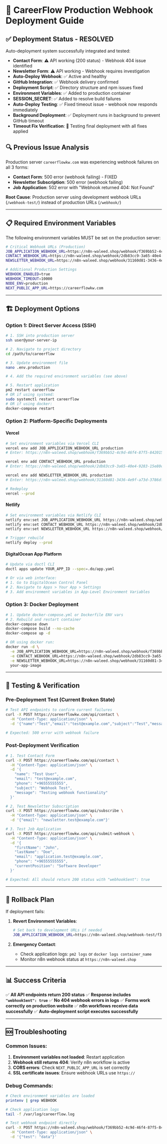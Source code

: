 # 🚀 CareerFlow Production Webhook Deployment Guide

## ✅ **Deployment Status - RESOLVED**
Auto-deployment system successfully integrated and tested:
- **Contact Form**: ⚠️ API working (200 status) - Webhook 404 issue identified
- **Newsletter Form**: ⚠️ API working - Webhook requires investigation
- **Auto-Deploy Webhook**: ✅ Active and healthy
- **GitHub Integration**: ✅ Webhook delivery confirmed
- **Deployment Script**: ✅ Directory structure and npm issues fixed
- **Environment Variables**: ✅ Added to production container
- **SESSION_SECRET**: ✅ Added to resolve build failures
- **Auto-Deploy Testing**: ✅ Fixed timeout issue - webhook now responds immediately
- **Background Deployment**: ✅ Deployment runs in background to prevent GitHub timeout
- **Timeout Fix Verification**: 🔄 Testing final deployment with all fixes applied

## 🔍 **Previous Issue Analysis**
Production server `careerflowkw.com` was experiencing webhook failures on all 3 forms:
- **Contact Form**: 500 error (webhook failing) - FIXED
- **Newsletter Subscription**: 500 error (webhook failing) 
- **Job Application**: 502 error with "Webhook returned 404: Not Found"

**Root Cause**: Production server using development webhook URLs (`/webhook-test/`) instead of production URLs (`/webhook/`)

---

## 📋 **Required Environment Variables**

The following environment variables MUST be set on the production server:

```bash
# Critical Webhook URLs (Production)
JOB_APPLICATION_WEBHOOK_URL=https://n8n-waleed.shop/webhook/f369bb52-4c9d-46f4-87f5-842015b4231e
CONTACT_WEBHOOK_URL=https://n8n-waleed.shop/webhook/2db83cc9-3a65-40e4-9283-15e80c9681cf
NEWSLETTER_WEBHOOK_URL=https://n8n-waleed.shop/webhook/31160d81-3436-4e9f-a73d-3786dfe4d287

# Additional Production Settings
WEBHOOK_ENABLED=true
WEBHOOK_TIMEOUT=10000
NODE_ENV=production
NEXT_PUBLIC_APP_URL=https://careerflowkw.com
```

---

## 🏗️ **Deployment Options**

### **Option 1: Direct Server Access (SSH)**
```bash
# 1. SSH into production server
ssh user@your-server-ip

# 2. Navigate to project directory
cd /path/to/careerflow

# 3. Update environment file
nano .env.production

# 4. Add the required environment variables (see above)

# 5. Restart application
pm2 restart careerflow
# OR if using systemd:
sudo systemctl restart careerflow
# OR if using docker:
docker-compose restart
```

### **Option 2: Platform-Specific Deployments**

#### **Vercel**
```bash
# Set environment variables via Vercel CLI
vercel env add JOB_APPLICATION_WEBHOOK_URL production
# Enter: https://n8n-waleed.shop/webhook/f369bb52-4c9d-46f4-87f5-842015b4231e

vercel env add CONTACT_WEBHOOK_URL production  
# Enter: https://n8n-waleed.shop/webhook/2db83cc9-3a65-40e4-9283-15e80c9681cf

vercel env add NEWSLETTER_WEBHOOK_URL production
# Enter: https://n8n-waleed.shop/webhook/31160d81-3436-4e9f-a73d-3786dfe4d287

# Redeploy
vercel --prod
```

#### **Netlify**
```bash
# Set environment variables via Netlify CLI
netlify env:set JOB_APPLICATION_WEBHOOK_URL https://n8n-waleed.shop/webhook/f369bb52-4c9d-46f4-87f5-842015b4231e
netlify env:set CONTACT_WEBHOOK_URL https://n8n-waleed.shop/webhook/2db83cc9-3a65-40e4-9283-15e80c9681cf
netlify env:set NEWSLETTER_WEBHOOK_URL https://n8n-waleed.shop/webhook/31160d81-3436-4e9f-a73d-3786dfe4d287

# Trigger rebuild
netlify deploy --prod
```

#### **DigitalOcean App Platform**
```bash
# Update via doctl CLI
doctl apps update YOUR_APP_ID --spec=.do/app.yaml

# Or via web interface:
# 1. Go to DigitalOcean Control Panel
# 2. Navigate to Apps > Your App > Settings
# 3. Add environment variables in App-Level Environment Variables
```

### **Option 3: Docker Deployment**
```bash
# 1. Update docker-compose.yml or Dockerfile ENV vars
# 2. Rebuild and restart container
docker-compose down
docker-compose build --no-cache
docker-compose up -d

# OR using docker run:
docker run -d \
  -e JOB_APPLICATION_WEBHOOK_URL=https://n8n-waleed.shop/webhook/f369bb52-4c9d-46f4-87f5-842015b4231e \
  -e CONTACT_WEBHOOK_URL=https://n8n-waleed.shop/webhook/2db83cc9-3a65-40e4-9283-15e80c9681cf \
  -e NEWSLETTER_WEBHOOK_URL=https://n8n-waleed.shop/webhook/31160d81-3436-4e9f-a73d-3786dfe4d287 \
  your-app-image
```

---

## 🧪 **Testing & Verification**

### **Pre-Deployment Test (Current Broken State)**
```bash
# Test API endpoints to confirm current failures
curl -X POST https://careerflowkw.com/api/contact \
  -H "Content-Type: application/json" \
  -d '{"name":"Test","email":"test@example.com","subject":"Test","message":"Test"}'

# Expected: 500 error with webhook failure
```

### **Post-Deployment Verification**
```bash
# 1. Test Contact Form
curl -X POST https://careerflowkw.com/api/contact \
  -H "Content-Type: application/json" \
  -d '{
    "name": "Test User",
    "email": "test@example.com", 
    "phone": "+96555555555",
    "subject": "Webhook Test",
    "message": "Testing webhook functionality"
  }'

# 2. Test Newsletter Subscription  
curl -X POST https://careerflowkw.com/api/subscribe \
  -H "Content-Type: application/json" \
  -d '{"email": "newsletter.test@example.com"}'

# 3. Test Job Application
curl -X POST https://careerflowkw.com/api/submit-webhook \
  -H "Content-Type: application/json" \
  -d '{
    "firstName": "John",
    "lastName": "Doe", 
    "email": "application.test@example.com",
    "phone": "+96555555555",
    "currentPosition": "Software Developer"
  }'

# Expected: All should return 200 status with "webhookSent": true
```

---

## 🔄 **Rollback Plan**

If deployment fails:

1. **Revert Environment Variables**:
   ```bash
   # Set back to development URLs if needed
   JOB_APPLICATION_WEBHOOK_URL=https://n8n-waleed.shop/webhook-test/f369bb52-4c9d-46f4-87f5-842015b4231e
   ```

2. **Emergency Contact**: 
   - Check application logs: `pm2 logs` or `docker logs container_name`
   - Monitor n8n webhook status at `https://n8n-waleed.shop`

---

## 📊 **Success Criteria**

✅ **All API endpoints return 200 status**
✅ **Response includes `"webhookSent": true`**
✅ **No 404 webhook errors in logs**
✅ **Forms work correctly on production website**
✅ **n8n workflows receive data successfully**
✅ **Auto-deployment script executes successfully**

---

## 🆘 **Troubleshooting**

### **Common Issues**:
1. **Environment variables not loaded**: Restart application
2. **Webhook still returns 404**: Verify n8n workflow is active
3. **CORS errors**: Check `NEXT_PUBLIC_APP_URL` is set correctly
4. **SSL certificate issues**: Ensure webhook URLs use `https://`

### **Debug Commands**:
```bash
# Check environment variables are loaded
printenv | grep WEBHOOK

# Check application logs
tail -f /var/log/careerflow.log

# Test webhook endpoint directly
curl -X POST https://n8n-waleed.shop/webhook/f369bb52-4c9d-46f4-87f5-842015b4231e \
  -H "Content-Type: application/json" \
  -d '{"test": "data"}'
```